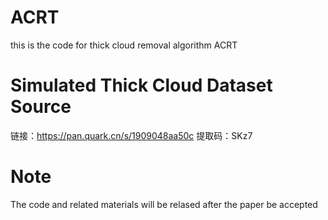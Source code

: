# ACRT
this is the code for thick cloud removal algorithm ACRT

# Simulated Thick Cloud Dataset Source
链接：https://pan.quark.cn/s/1909048aa50c
提取码：SKz7

# Note
The code and related materials will be relased after the paper be accepted
